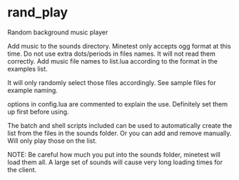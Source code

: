 # rand_play
Random background music player

Add music to the sounds directory. Minetest only accepts ogg format at this time.
Do not use extra dots/periods in files names. It will not read them correctly.
Add music file names to list.lua according to the format in the examples list.

It will only randomly select those files accordingly. See sample files for example naming.

options in config.lua are commented to explain the use.
Definitely set them up first before using.

The batch and shell scripts included can be used to automatically create the list from the files in the sounds folder.
Or you can add and remove manually. Will only play those on the list.

NOTE: Be careful how much you put into the sounds folder, minetest will load them all. A large set of sounds will cause
very long loading times for the client.